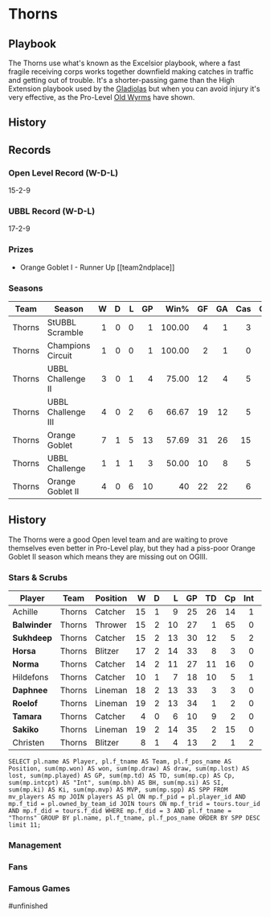 # Thorns


## Playbook

The Thorns use what's known as the Excelsior playbook, where a fast fragile receiving corps works together downfield making catches in traffic and getting out of trouble. It's a shorter-passing game than the High Extension playbook used by the [Gladiolas](palaceorchids.md) but when you can avoid injury it's very effective, as the Pro-Level [Old Wyrms](oldwyrms) have shown.

## History


## Records

### Open Level Record (W-D-L)

15-2-9

### UBBL Record (W-D-L)

17-2-9

### Prizes

* Orange Goblet I - Runner Up [[team2ndplace]]

### Seasons

| Team      | Season             | W  | D | L | GP | Win% | GF   | GA   | Cas  | CDif | FF   |
|-----------|--------------------|--:|--:|--:|---:|-----:|---:|---:|----:|-----:|---:|
| Thorns | StUBBL Scramble    |    1 |    0 |    0 |      1 |     100.00 |    4 |    1 |    3 |      3 |    1 |
| Thorns | Champions Circuit  |    1 |    0 |    0 |      1 |     100.00 |    2 |    1 |    0 |      0 |    1 |
| Thorns | UBBL Challenge II  |    3 |    0 |    1 |      4 |      75.00 |   12 |    4 |    5 |     -2 |    1 |
| Thorns | UBBL Challenge III |    4 |    0 |    2 |      6 | 66.67 |   19 |   12 |    5 |     -1 |    1 |
| Thorns | Orange Goblet      |    7 |    1 |    5 |     13 | 57.69 |   31 |   26 |   15 |     -5 |    0 |
| Thorns | UBBL Challenge     |    1 |    1 |    1 |      3 |      50.00 |   10 |    8 |    5 |      0 |    1 |
| Thorns | Orange Goblet II |    4 |    0 |    6 |     10 |      40 |   22 |   22 |    6 |    -13 |   -2 |

## History

The Thorns were a good Open level team and are waiting to prove themselves even better in Pro-Level play, but they had a piss-poor Orange Goblet II season which means they are missing out on OGIII.

### Stars & Scrubs

| Player           | Team        | Position      | W | D | L | GP | TD | Cp | Int | BH | SI | Ki | MVP | SPP |
|------------------|-------------|---------------|--:|--:|--:|---:|---:|---:|----:|---:|---:|---:|----:|----:|
| Achille   | Thorns | Catcher  |   15 |    1 |    9 |   25 |   26 |   14 |    1 |    1 |    1 |    0 |    3 |  113 |
| **Balwinder**  | Thorns | Thrower  |   15 |    2 |   10 |   27 |    1 |   65 |    0 |    0 |    0 |    0 |    3 |   83 |
| **Sukhdeep**   | Thorns | Catcher  |   15 |    2 |   13 |   30 |   12 |    5 |    2 |    4 |    0 |    1 |    3 |   70 |
| **Horsa**      | Thorns | Blitzer  |   17 |    2 |   14 |   33 |    8 |    3 |    0 |    6 |    2 |    0 |    3 |   58 |
| **Norma**      | Thorns | Catcher  |   14 |    2 |   11 |   27 |   11 |   16 |    0 |    0 |    0 |    0 |    1 |   54 |
| Hildefons | Thorns | Catcher  |   10 |    1 |    7 |   18 |   10 |    5 |    1 |    1 |    1 |    1 |    2 |   53 |
| **Daphnee**    | Thorns | Lineman  |   18 |    2 |   13 |   33 |    3 |    3 |    0 |    0 |    1 |    0 |    6 |   44 |
| **Roelof**     | Thorns | Lineman  |   19 |    2 |   13 |   34 |    1 |    2 |    0 |    1 |    2 |    0 |    5 |   36 |
| **Tamara**     | Thorns | Catcher  |    4 |    0 |    6 |   10 |    9 |    2 |    0 |    0 |    0 |    0 |    1 |   34 |
| **Sakiko**     | Thorns | Lineman  |   19 |    2 |   14 |   35 |    2 |   15 |    0 |    1 |    0 |    1 |    1 |   30 |
| Christen  | Thorns | Blitzer  |    8 |    1 |    4 |   13 |    2 |    1 |    2 |    1 |    2 |    0 |    2 |   27 |

`
SELECT pl.name AS Player, pl.f_tname AS Team, pl.f_pos_name AS Position, sum(mp.won) AS won, sum(mp.draw) AS draw, sum(mp.lost) AS lost, sum(mp.played) AS GP, sum(mp.td) AS TD, sum(mp.cp) AS Cp, sum(mp.intcpt) AS "Int",	sum(mp.bh) AS BH, sum(mp.si) AS SI,	sum(mp.ki) AS Ki, sum(mp.mvp) AS MVP, sum(mp.spp) AS SPP FROM mv_players AS mp JOIN players AS pl ON mp.f_pid = pl.player_id AND mp.f_tid = pl.owned_by_team_id JOIN tours ON mp.f_trid = tours.tour_id AND mp.f_did = tours.f_did WHERE mp.f_did = 3 AND pl.f_tname = "Thorns" GROUP BY pl.name, pl.f_tname, pl.f_pos_name ORDER BY SPP DESC 
limit 11;
`


### Management


### Fans


### Famous Games

#unfinished